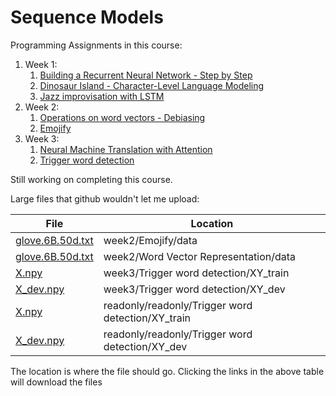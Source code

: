 # Sequence Models

Programming Assignments in this course:

1. Week 1:
	1. [Building a Recurrent Neural Network - Step by Step](https://github.com/pdwarkanath/dl-coursera/tree/master/005%20Sequence%20Models/week1/Building%20a%20Recurrent%20Neural%20Network%20-%20Step%20by%20Step)
	2. [Dinosaur Island - Character-Level Language Modeling](https://github.com/pdwarkanath/dl-coursera/tree/master/005%20Sequence%20Models/week1/Dinosaur%20Island%20--%20Character-level%20language%20model)
	3. [Jazz improvisation with LSTM](https://github.com/pdwarkanath/dl-coursera/tree/master/005%20Sequence%20Models/week1/Jazz%20improvisation%20with%20LSTM)
2. Week 2:
	1. [Operations on word vectors - Debiasing](#)
	2. [Emojify](#)
3. Week 3:
	1. [Neural Machine Translation with Attention](https://github.com/pdwarkanath/dl-coursera/tree/master/005%20Sequence%20Models/week3/Machine%20Translation)
	2. [Trigger word detection](https://github.com/pdwarkanath/dl-coursera/tree/master/005%20Sequence%20Models/week3/Trigger%20word%20detection)

Still working on completing this course.

Large files that github wouldn't let me upload:

File | Location 
---|---
[glove.6B.50d.txt](https://drive.google.com/open?id=1QcO3HM-fnJm7XLsftFrfwcg-7qH8W3ZD) | week2/Emojify/data
[glove.6B.50d.txt](https://drive.google.com/open?id=1QcO3HM-fnJm7XLsftFrfwcg-7qH8W3ZD) | week2/Word Vector Representation/data
[X.npy](https://drive.google.com/open?id=1ww5Jd_gAAxOd42wwNrG0N5_4iMVwlHqr) | week3/Trigger word detection/XY_train
[X_dev.npy](https://drive.google.com/open?id=1Kywd2CvtZjC7-D-LhyGnVaAZj0yQHnaC) | week3/Trigger word detection/XY_dev
[X.npy](https://drive.google.com/open?id=1ww5Jd_gAAxOd42wwNrG0N5_4iMVwlHqr) | readonly/readonly/Trigger word detection/XY_train
[X_dev.npy](https://drive.google.com/open?id=1Kywd2CvtZjC7-D-LhyGnVaAZj0yQHnaC) | readonly/readonly/Trigger word detection/XY_dev


The location is where the file should go. Clicking the links in the above table will download the files
